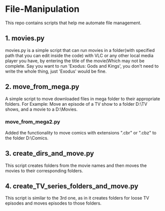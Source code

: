 # File-Manipulation
This repo contains scripts that help me automate file management.
## 1. movies.py
movies.py is a simple script that can run movies in a folder(with specified path that you can edit inside the code) with VLC or any other local media player you have, by entering the title of the movie(Which may not be complete. Say you want to run 'Exodus: Gods and Kings', you don't need to write the whole thing, just 'Exodus' would be fine.

## 2. move_from_mega.py
A simple script to move downloaded files in mega folder to their appropriate folders.
For Example: Move an episode of a TV show to a folder D:\TV shows, and a movie to a D:\Movies.
  ### move_from_mega2.py
  Added the functionality to move comics with extensions ".cbr" or ".cbz" to the folder D:\Comics.

## 3. create_dirs_and_move.py
This script creates folders from the movie names and then moves the movies to their corresponding folders.

## 4. create_TV_series_folders_and_move.py
This script is similar to the 3rd one, as in it creates folders for loose TV episodes and moves episodes to those folders.
